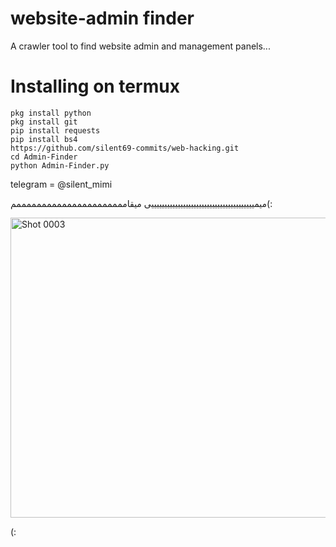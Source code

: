 # website-admin finder
A crawler tool to find website admin and management panels...


# Installing on termux
```
pkg install python
pkg install git
pip install requests
pip install bs4
https://github.com/silent69-commits/web-hacking.git
cd Admin-Finder
python Admin-Finder.py
```

telegram = @silent_mimi

میمیییییییییییییییییییییییییییییییییییییییی میقاممممممممممممممممممممممم(:





<img width="720" height="480" alt="Shot 0003" src="https://github.com/user-attachments/assets/bba12e67-9154-4703-bb48-bdf71334a57e" />





(:
